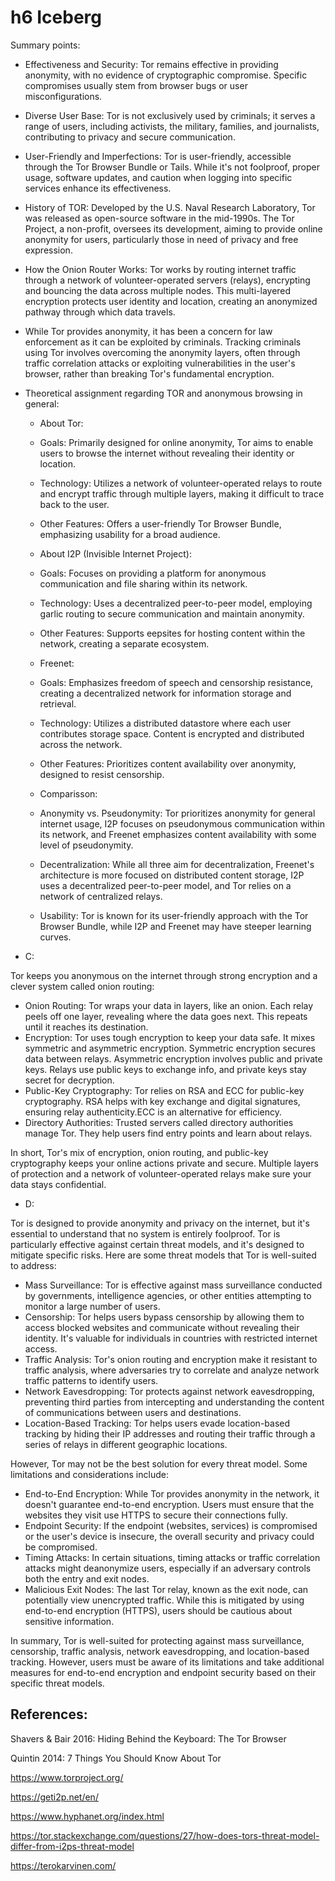 # h6 Iceberg

Summary points:

* Effectiveness and Security: Tor remains effective in providing anonymity, with no evidence of cryptographic compromise. Specific compromises usually stem from browser bugs or user misconfigurations.

* Diverse User Base: Tor is not exclusively used by criminals; it serves a range of users, including activists, the military, families, and journalists, contributing to privacy and secure communication.

* User-Friendly and Imperfections: Tor is user-friendly, accessible through the Tor Browser Bundle or Tails. While it's not foolproof, proper usage, software updates, and caution when logging into specific services enhance its effectiveness.

* History of TOR: Developed by the U.S. Naval Research Laboratory, Tor was released as open-source software in the mid-1990s. The Tor Project, a non-profit, oversees its development, aiming to provide online anonymity for users, particularly those in need of privacy and free expression.

* How the Onion Router Works: Tor works by routing internet traffic through a network of volunteer-operated servers (relays), encrypting and bouncing the data across multiple nodes. This multi-layered encryption protects user identity and location, creating an anonymized pathway through which data travels.

* While Tor provides anonymity, it has been a concern for law enforcement as it can be exploited by criminals. Tracking criminals using Tor involves overcoming the anonymity layers, often through traffic correlation attacks or exploiting vulnerabilities in the user's browser, rather than breaking Tor's fundamental encryption.

* Theoretical assignment regarding TOR and anonymous browsing in general:

  * About Tor:
 
  * Goals: Primarily designed for online anonymity, Tor aims to enable users to browse the internet without revealing their identity or location.
  * Technology: Utilizes a network of volunteer-operated relays to route and encrypt traffic through multiple layers, making it difficult to trace back to the user.
  * Other Features: Offers a user-friendly Tor Browser Bundle, emphasizing usability for a broad audience.
 
  * About I2P (Invisible Internet Project):
 
  * Goals: Focuses on providing a platform for anonymous communication and file sharing within its network.
  * Technology: Uses a decentralized peer-to-peer model, employing garlic routing to secure communication and maintain anonymity.
  * Other Features: Supports eepsites for hosting content within the network, creating a separate ecosystem.
 
  * Freenet:
 
  * Goals: Emphasizes freedom of speech and censorship resistance, creating a decentralized network for information storage and retrieval.
  * Technology: Utilizes a distributed datastore where each user contributes storage space. Content is encrypted and distributed across the network.
  * Other Features: Prioritizes content availability over anonymity, designed to resist censorship.
 
  * Comparisson:
 
  * Anonymity vs. Pseudonymity: Tor prioritizes anonymity for general internet usage, I2P focuses on pseudonymous communication within its network, and Freenet emphasizes content availability with some level of pseudonymity.
  * Decentralization: While all three aim for decentralization, Freenet's architecture is more focused on distributed content storage, I2P uses a decentralized peer-to-peer model, and Tor relies on a network of centralized relays.
  * Usability: Tor is known for its user-friendly approach with the Tor Browser Bundle, while I2P and Freenet may have steeper learning curves.

* C:

Tor keeps you anonymous on the internet through strong encryption and a clever system called onion routing:

  * Onion Routing: Tor wraps your data in layers, like an onion. Each relay peels off one layer, revealing where the data goes next. This repeats until it reaches its destination.
  * Encryption: Tor uses tough encryption to keep your data safe. It mixes symmetric and asymmetric encryption. Symmetric encryption secures data between relays. Asymmetric encryption involves public and private keys. Relays use public keys to exchange info, and private keys stay secret for decryption.
  * Public-Key Cryptography: Tor relies on RSA and ECC for public-key cryptography. RSA helps with key exchange and digital signatures, ensuring relay authenticity.ECC is an alternative for efficiency.
  * Directory Authorities: Trusted servers called directory authorities manage Tor. They help users find entry points and learn about relays.

In short, Tor's mix of encryption, onion routing, and public-key cryptography keeps your online actions private and secure. Multiple layers of protection and a network of volunteer-operated relays make sure your data stays confidential.

* D:

Tor is designed to provide anonymity and privacy on the internet, but it's essential to understand that no system is entirely foolproof. Tor is particularly effective against certain threat models, and it's designed to mitigate specific risks. Here are some threat models that Tor is well-suited to address:

  * Mass Surveillance: Tor is effective against mass surveillance conducted by governments, intelligence agencies, or other entities attempting to monitor a large number of users.
  * Censorship: Tor helps users bypass censorship by allowing them to access blocked websites and communicate without revealing their identity. It's valuable for individuals in countries with restricted internet access.
  * Traffic Analysis: Tor's onion routing and encryption make it resistant to traffic analysis, where adversaries try to correlate and analyze network traffic patterns to identify users.
  * Network Eavesdropping: Tor protects against network eavesdropping, preventing third parties from intercepting and understanding the content of communications between users and destinations.
  * Location-Based Tracking: Tor helps users evade location-based tracking by hiding their IP addresses and routing their traffic through a series of relays in different geographic locations.

However, Tor may not be the best solution for every threat model. Some limitations and considerations include:

  * End-to-End Encryption: While Tor provides anonymity in the network, it doesn't guarantee end-to-end encryption. Users must ensure that the websites they visit use HTTPS to secure their connections fully.
  * Endpoint Security: If the endpoint (websites, services) is compromised or the user's device is insecure, the overall security and privacy could be compromised.
  * Timing Attacks: In certain situations, timing attacks or traffic correlation attacks might deanonymize users, especially if an adversary controls both the entry and exit nodes.
  * Malicious Exit Nodes: The last Tor relay, known as the exit node, can potentially view unencrypted traffic. While this is mitigated by using end-to-end encryption (HTTPS), users should be cautious about sensitive information.

In summary, Tor is well-suited for protecting against mass surveillance, censorship, traffic analysis, network eavesdropping, and location-based tracking. However, users must be aware of its limitations and take additional measures for end-to-end encryption and endpoint security based on their specific threat models.

## References:

Shavers & Bair 2016: Hiding Behind the Keyboard: The Tor Browser

Quintin 2014: 7 Things You Should Know About Tor

https://www.torproject.org/

https://geti2p.net/en/

https://www.hyphanet.org/index.html

https://tor.stackexchange.com/questions/27/how-does-tors-threat-model-differ-from-i2ps-threat-model

https://terokarvinen.com/
